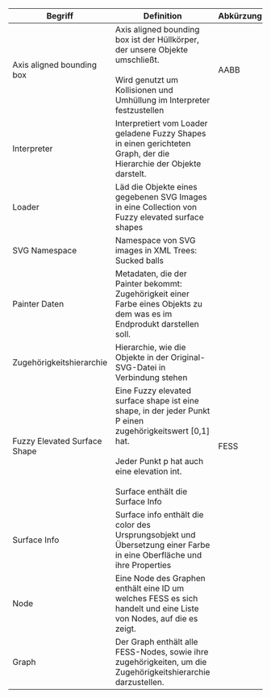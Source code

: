 | Begriff                      	| Definition                                                                                                                                                                                           	| Abkürzung 	| Verweis                                       	|
|------------------------------	|------------------------------------------------------------------------------------------------------------------------------------------------------------------------------------------------------	|-----------	|-----------------------------------------------	|
| Axis aligned bounding box    	| Axis aligned bounding box ist der Hüllkörper, der unsere Objekte umschließt.<br> <br>Wird genutzt um Kollisionen und Umhüllung im Interpreter festzustellen                                          	| AABB      	| Interpreter                                   	|
| Interpreter                  	| Interpretiert vom Loader geladene Fuzzy Shapes in einen gerichteten Graph, der die Hierarchie der Objekte darstelt.                                                                                  	|           	| Graph, Node, Zugehörigkeitshierarchie, Loader 	|
| Loader                       	| Läd die Objekte eines gegebenen SVG Images in eine Collection von Fuzzy elevated surface shapes                                                                                                      	|           	| FESS                                          	|
| SVG Namespace                	| Namespace von SVG images in XML Trees: Sucked balls                                                                                                                                                  	|           	|                                               	|
| Painter Daten                	| Metadaten, die der Painter bekommt: Zugehörigkeit einer Farbe eines Objekts zu dem was es im Endprodukt darstellen soll.                                                                             	|           	|                                               	|
| Zugehörigkeitshierarchie     	| Hierarchie, wie die Objekte in der Original-SVG-Datei in Verbindung stehen                                                                                                                           	|           	| Graph, Node                                   	|
| Fuzzy Elevated Surface Shape 	| Eine Fuzzy elevated surface shape ist eine shape, in der jeder Punkt P einen zugehörigkeitswert [0,1] hat.<br><br>Jeder Punkt p hat auch eine elevation int.<br><br>Surface enthält die Surface Info 	| FESS      	| Surface Info                                  	|
| Surface Info                 	| Surface info enthält die color des Ursprungsobjekt und Übersetzung einer Farbe in eine Oberfläche und ihre Properties                                                                                	|           	| FESS                                          	|
| Node                         	| Eine Node des Graphen enthält eine ID um welches FESS es sich handelt und eine Liste von Nodes, auf die es zeigt.                                                                                    	|           	| FESS, Graph                                   	|
| Graph                        	| Der Graph enthält alle FESS-Nodes, sowie ihre zugehörigkeiten, um die Zugehörigkeitshierarchie darzustellen.                                                                                         	|           	| Node, Zugehörigkeitshierarchie                	|